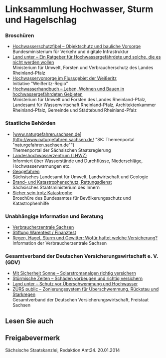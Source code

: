 # Linksammlung Hochwasser, Sturm und Hagelschlag

### Broschüren

* [Hochwasserschutzfibel – Objektschutz und bauliche Vorsorge](https://www.fib-bund.de/Inhalt/Themen/Hochwasser/ "Bundesministerium des Inneren, für Bau und Heimat: Broschüre \"Hochwasserschutzfibel\"")  
  Bundesministerium für Verkehr und digitale Infrastruktur
* [Land unter – Ein Ratgeber für Hochwassergefährdete und solche, die es nicht werden wollen](https://www.dolleruper.de/fileadmin/user_upload/pdf/schadenpraevention/stuermische_zeiten.pdf)  
  Ministerium für Umwelt, Forsten und Verbraucherschutz des Landes Rheinland-Pfalz
* [Hochwasservorsorge im Flussgebiet der Weißeritz](http://www.naturgefahren.sachsen.de/download/Broschuere-Vorsorge-Weisseritz.pdf)  
  Initiative "Weißeritz-Regio"
* [Hochwasserhandbuch – Leben, Wohnen und Bauen in hochwassergefährdeten Gebieten](http://www.naturgefahren.sachsen.de/download/Hochwasserhandbuch-Rheinland-Pfalz.pdf "Rheinland Pfalz: Broschüre \"Hochwasserhandbuch - Leben,Wohnen und Bauen in hochwassergefährdeten Gebieten\"")  
  Ministerium für Umwelt und Forsten des Landes Rheinland-Pfalz, Landesamt für Wasserwirtschaft Rheinland-Pfalz, Architektenkammer Rheinland-Pfalz, Gemeinde und Städtebund Rheinland-Pfalz

### Staatliche Behörden

* [www.naturgefahren.sachsen.de](http://www.naturgefahren.sachsen.de/ "SK: Themenportal \"naturgefahren.sachsen.de\"")  
  Themenportal der Sächsischen Staatsregierung
* [Landeshochwasserzentrum (LHWZ)](http://www.hochwasserzentrum.sachsen.de/ "Landeshochwasserzentrum (LHWZ)")  
  Informiert über Wasserstände und Durchflüsse, Niederschläge, Hochwasserwarnungen etc.
* [Geogefahren](http://www.geologie.sachsen.de/geogefahren-12648.html)  
  Sächsisches Landesamt für Umwelt, Landwirtschaft und Geologie
* [Brand- und Katastrophenschutz, Rettungsdienst](http://www.sicherheit.sachsen.de/745.htm)  
  Sächsisches Staatsministerium des Innern
* [Sicher sein trotz Katastrophe](http://www.bbk.bund.de/DE/Service/Publikationen/Broschuerenfaltblaetter/Ratgeber_node.html "Bundesamt für Bevölkerungsschutz und Katastrophenhilfe: Ratgeber Notfallvorsorge")  
  Broschüre des Bundesamtes für Bevölkerungsschutz und Katastrophenhilfe

### Unabhängige Information und Beratung

* [Verbraucherzentrale Sachsen](https://www.verbraucherzentrale-sachsen.de/home "Website der Verbraucherzentrale in Sachsen")
* [Stiftung Warentest / Finanztest](https://www.test.de/)
* [Regen, Hagel, Sturm und Gewitter: Wofür haftet welche Versicherung?](https://www.verbraucherzentrale.de/wissen/geld-versicherungen/weitere-versicherungen/regen-hagel-sturm-und-gewitter-wofuer-haftet-welche-versicherung-13903)  
  Information der Verbraucherzentrale Sachsen

### Gesamtverband der Deutschen Versicherungswirtschaft e. V. (GDV)

* [Mit Sicherheit Sonne – Solarstromanalgen richtig versichern](http://www.gdv.de/2012/06/mit-sicherheit-sonne-solarstromanlagen-richtig-versichern/)
* [Stürmische Zeiten – Schäden vorbeugen und richtig versichern](https://www.dolleruper.de/fileadmin/user_upload/pdf/schadenpraevention/stuermische_zeiten.pdf)
* [Land unter – Schutz vor Überschwemmung und Hochwasser](http://www.naturgefahren.sachsen.de/download/LandUnter_Ratgeber_Rheinland-Pfalz.pdf "Ratgeber für Hochwassergefährdete")
* [ZÜRS public – Zonierungssystem für Überschwemmung, Rückstau und Starkregen](http://www.zuers-public.de/ "Gesamtverband der Deutschen Versicherungswirtschaft: Zonierungssystem für Überschwemmung, Rückstau und Starkregen (ZÜRS)")  
  Gesamtverband der Deutschen Versicherungswirtschaft, Freistaat Sachsen

## Lesen Sie auch

## Freigabevermerk

Sächsische Staatskanzlei, Redaktion Amt24. 20.01.2014
